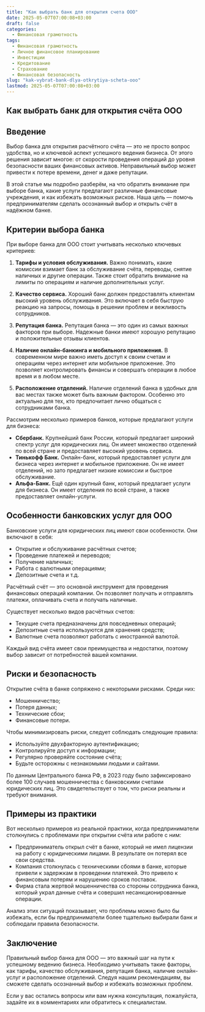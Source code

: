 ```yaml
---
title: "Как выбрать банк для открытия счета ООО"
date: 2025-05-07T07:00:08+03:00
draft: false
categories:
  - Финансовая грамотность
tags:
  - Финансовая грамотность
  - Личное финансовое планирование
  - Инвестиции
  - Кредитование
  - Страхование
  - Финансовая безопасность
slug: "kak-vybrat-bank-dlya-otkrytiya-scheta-ooo"
lastmod: 2025-05-07T07:00:08+03:00
---
```


## Как выбрать банк для открытия счёта ООО

## Введение

Выбор банка для открытия расчётного счёта — это не просто вопрос удобства, но и ключевой аспект успешного ведения бизнеса. От этого решения зависит многое: от скорости проведения операций до уровня безопасности ваших финансовых активов. Неправильный выбор может привести к потере времени, денег и даже репутации.

В этой статье мы подробно разберём, на что обратить внимание при выборе банка, какие услуги предлагают различные финансовые учреждения, и как избежать возможных рисков. Наша цель — помочь предпринимателям сделать осознанный выбор и открыть счёт в надёжном банке.

## Критерии выбора банка

При выборе банка для ООО стоит учитывать несколько ключевых критериев:

1. **Тарифы и условия обслуживания.** Важно понимать, какие комиссии взимает банк за обслуживание счёта, переводы, снятие наличных и другие операции. Также стоит обратить внимание на лимиты по операциям и наличие дополнительных услуг.

2. **Качество сервиса.** Хороший банк должен предоставлять клиентам высокий уровень обслуживания. Это включает в себя быструю реакцию на запросы, помощь в решении проблем и вежливость сотрудников.

3. **Репутация банка.** Репутация банка — это один из самых важных факторов при выборе. Надежные банки имеют хорошую репутацию и положительные отзывы клиентов.

4. **Наличие онлайн-банкинга и мобильного приложения.** В современном мире важно иметь доступ к своим счетам и операциям через интернет или мобильное приложение. Это позволяет контролировать финансы и совершать операции в любое время и в любом месте.

5. **Расположение отделений.** Наличие отделений банка в удобных для вас местах также может быть важным фактором. Особенно это актуально для тех, кто предпочитает лично общаться с сотрудниками банка.

Рассмотрим несколько примеров банков, которые предлагают услуги для бизнеса:

* **Сбербанк.** Крупнейший банк России, который предлагает широкий спектр услуг для юридических лиц. Он имеет множество отделений по всей стране и предоставляет высокий уровень сервиса.
* **Тинькофф Банк.** Онлайн-банк, который предоставляет услуги для бизнеса через интернет и мобильное приложение. Он не имеет отделений, но зато предлагает низкие комиссии и быстрое обслуживание.
* **Альфа-Банк.** Ещё один крупный банк, который предлагает услуги для бизнеса. Он имеет отделения по всей стране, а также предоставляет онлайн-услуги.

## Особенности банковских услуг для ООО

Банковские услуги для юридических лиц имеют свои особенности. Они включают в себя:

* Открытие и обслуживание расчётных счетов;
* Проведение платежей и переводов;
* Получение наличных;
* Работа с валютными операциями;
* Депозитные счета и т.д.

Расчётный счёт — это основной инструмент для проведения финансовых операций компании. Он позволяет получать и отправлять платежи, оплачивать счета и получать наличные.

Существует несколько видов расчётных счетов:

* Текущие счета предназначены для повседневных операций;
* Депозитные счета используются для хранения средств;
* Валютные счета позволяют работать с иностранной валютой.

Каждый вид счёта имеет свои преимущества и недостатки, поэтому выбор зависит от потребностей вашей компании.

## Риски и безопасность

Открытие счёта в банке сопряжено с некоторыми рисками. Среди них:

* Мошенничество;
* Потеря данных;
* Технические сбои;
* Финансовые потери.

Чтобы минимизировать риски, следует соблюдать следующие правила:

* Используйте двухфакторную аутентификацию;
* Контролируйте доступ к информации;
* Регулярно проверяйте состояние счёта;
* Будьте осторожны с незнакомыми людьми и сайтами.

По данным Центрального банка РФ, в 2023 году было зафиксировано более 100 случаев мошенничества с банковскими счетами юридических лиц. Это свидетельствует о том, что риски реальны и требуют внимания.

## Примеры из практики

Вот несколько примеров из реальной практики, когда предприниматели столкнулись с проблемами при открытии счёта или работе с ним:

* Предприниматель открыл счёт в банке, который не имел лицензии на работу с юридическими лицами. В результате он потерял все свои средства.
* Компания столкнулась с техническими сбоями в банке, которые привели к задержкам в проведении платежей. Это привело к финансовым потерям и нарушению сроков поставок.
* Фирма стала жертвой мошенничества со стороны сотрудника банка, который украл данные счёта и совершил несанкционированные операции.

Анализ этих ситуаций показывает, что проблемы можно было бы избежать, если бы предприниматели более тщательно выбирали банк и соблюдали правила безопасности.

## Заключение

Правильный выбор банка для ООО — это важный шаг на пути к успешному ведению бизнеса. Необходимо учитывать такие факторы, как тарифы, качество обслуживания, репутация банка, наличие онлайн-услуг и расположение отделений. Следуя нашим рекомендациям, вы сможете сделать осознанный выбор и избежать возможных проблем.

Если у вас остались вопросы или вам нужна консультация, пожалуйста, задайте их в комментариях или обратитесь к специалистам.

